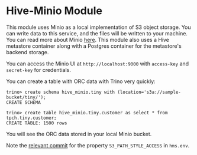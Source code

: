 # Hive-Minio Module
This module uses Minio as a local implementation of S3 object storage. You can write data to this service, and the files will be written to your machine. You can read more about Minio [here](https://docs.min.io/docs/minio-docker-quickstart-guide.html). This module also uses a Hive metastore container along with a Postgres container for the metastore's backend storage.

You can access the Minio UI at `http://localhost:9000` with `access-key` and `secret-key` for credentials. 

You can create a table with ORC data with Trino very quickly:

```
trino> create schema hive_minio.tiny with (location='s3a://sample-bucket/tiny/');
CREATE SCHEMA

trino> create table hive_minio.tiny.customer as select * from tpch.tiny.customer;
CREATE TABLE: 1500 rows
```

You will see the ORC data stored in your local Minio bucket.

Note the [relevant commit](https://github.com/starburstdata/docker-images/commit/6b29c2359a173ca6971267fa05191258b1964c8b#diff-8961ce993089ebecf98d0457b676e626) for the property `S3_PATH_STYLE_ACCESS` in `hms.env`.
